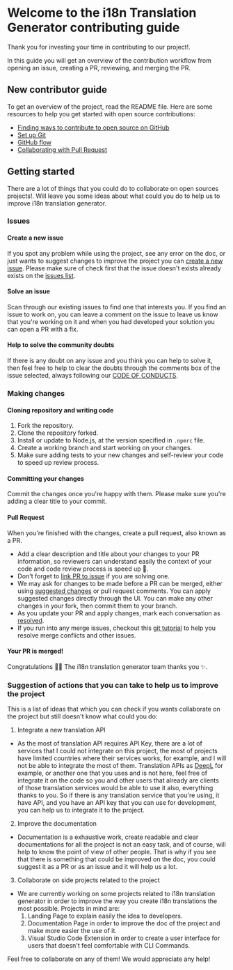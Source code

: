 # Welcome to the i18n Translation Generator contributing guide

Thank you for investing your time in contributing to our project!.

In this guide you will get an overview of the contribution workflow from opening an issue, creating a PR, reviewing, and merging the PR.

## New contributor guide

To get an overview of the project, read the README file. Here are some resources to help you get started with open source contributions:

- [Finding ways to contribute to open source on GitHub](https://docs.github.com/en/get-started/exploring-projects-on-github/finding-ways-to-contribute-to-open-source-on-github)
- [Set up Git](https://docs.github.com/en/get-started/quickstart/set-up-git)
- [GitHub flow](https://docs.github.com/en/get-started/quickstart/github-flow)
- [Collaborating with Pull Request](https://docs.github.com/en/pull-requests/collaborating-with-pull-requests)

## Getting started

There are a lot of things that you could do to collaborate on open sources projects!. Will leave you some ideas about what could you do to help us to improve i18n translation generator.

### Issues

#### Create a new issue

If you spot any problem while using the project, see any error on the doc, or just wants to suggest changes to improve the project you can [create a new issue](https://github.com/victor-heliomar/i18n-populator/issues/new/choose). Please make sure of check first that the issue doesn't exists already exists on the [issues list](https://github.com/victor-heliomar/i18n-populator/issues).

#### Solve an issue

Scan through our existing issues to find one that interests you. If you find an issue to work on, you can leave a comment on the issue to leave us know that you're working on it and when you had developed your solution you can open a PR with a fix.

#### Help to solve the community doubts

If there is any doubt on any issue and you think you can help to solve it, then feel free to help to clear the doubts through the comments box of the issue selected, always following our [CODE OF CONDUCTS](https://github.com/victor-heliomar/i18n-populator/blob/dev/CODE_OF_CONDUCT.md).

### Making changes

#### Cloning repository and writing code

1. Fork the repository.
2. Clone the repository forked.
3. Install or update to Node.js, at the version specified in `.npmrc` file.
4. Create a working branch and start working on your changes.
5. Make sure adding tests to your new changes and self-review your code to speed up review process.

#### Committing your changes

Commit the changes once you're happy with them. Please make sure you're adding a clear title to your commit.

#### Pull Request

When you're finished with the changes, create a pull request, also known as a PR.

- Add a clear description and title about your changes to your PR information, so reviewers can understand easily the context of your code and code review process is speed up 🚀.
- Don't forget to [link PR to issue](https://docs.github.com/en/issues/tracking-your-work-with-issues/linking-a-pull-request-to-an-issue) if you are solving one.
- We may ask for changes to be made before a PR can be merged, either using [suggested changes](https://docs.github.com/en/pull-requests/collaborating-with-pull-requests/reviewing-changes-in-pull-requests/incorporating-feedback-in-your-pull-request) or pull request comments. You can apply suggested changes directly through the UI. You can make any other changes in your fork, then commit them to your branch.
- As you update your PR and apply changes, mark each conversation as [resolved](https://docs.github.com/en/pull-requests/collaborating-with-pull-requests/reviewing-changes-in-pull-requests/commenting-on-a-pull-request#resolving-conversations).
- If you run into any merge issues, checkout this [git tutorial](https://github.com/skills/resolve-merge-conflicts) to help you resolve merge conflicts and other issues.

#### Your PR is merged!

Congratulations 🎉🎉 The i18n translation generator team thanks you ✨.

### Suggestion of actions that you can take to help us to improve the project

This is a list of ideas that which you can check if you wants collaborate on the project but still doesn't know what could you do:

1. Integrate a new translation API

- As the most of translation API requires API Key, there are a lot of services that I could not integrate on this project, the most of projects have limited countries where their services works, for example, and I will not be able to integrate the most of them. Translation APIs as [DeepL](https://www.deepl.com/en/translator) for example, or another one that you uses and is not here, feel free of integrate it on the code so you and other users that already are clients of those translation services would be able to use it also, everything thanks to you. So if there is any translation service that you're using, it have API, and you have an API key that you can use for development, you can help us to integrate it to the project.

2. Improve the documentation

- Documentation is a exhaustive work, create readable and clear documentations for all the project is not an easy task, and of course, will help to know the point of view of other people. That is why if you see that there is something that could be improved on the doc, you could suggest it as a PR or as an issue and it will help us a lot.

3. Collaborate on side projects related to the project

- We are currently working on some projects related to i18n translation generator in order to improve the way you create i18n translations the most possible. Projects in mind are:
  1. Landing Page to explain easily the idea to developers.
  2. Documentation Page in order to improve the doc of the project and make more easier the use of it.
  3. Visual Studio Code Extension in order to create a user interface for users that doesn't feel comfortable with CLI Commands.

Feel free to collaborate on any of them! We would appreciate any help!
